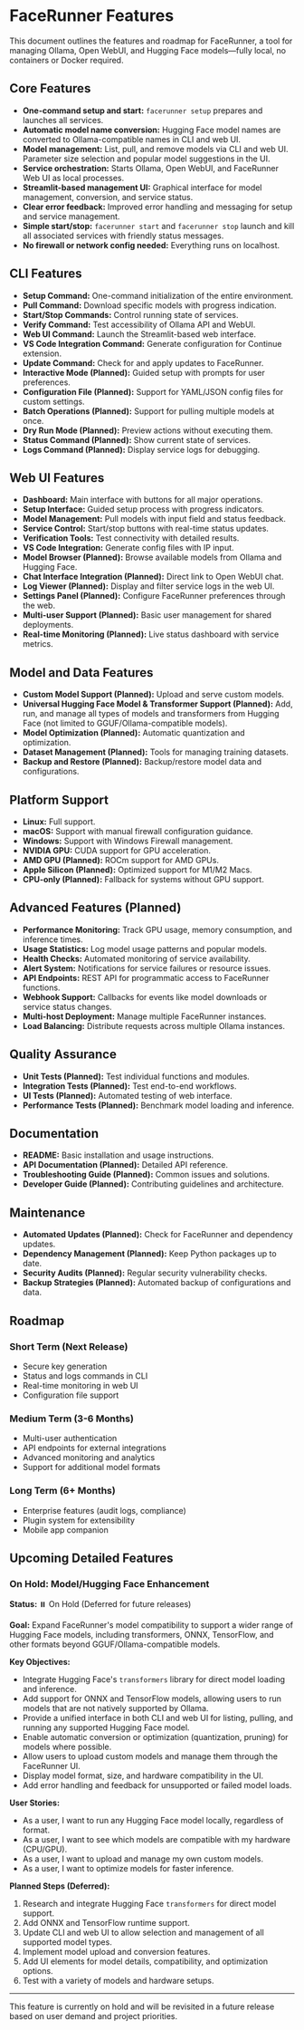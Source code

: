 # FaceRunner Features

This document outlines the features and roadmap for FaceRunner, a tool for managing Ollama, Open WebUI, and Hugging Face models—fully local, no containers or Docker required.

## Core Features

- **One-command setup and start:** `facerunner setup` prepares and launches all services.
- **Automatic model name conversion:** Hugging Face model names are converted to Ollama-compatible names in CLI and web UI.
- **Model management:** List, pull, and remove models via CLI and web UI. Parameter size selection and popular model suggestions in the UI.
- **Service orchestration:** Starts Ollama, Open WebUI, and FaceRunner Web UI as local processes.
- **Streamlit-based management UI:** Graphical interface for model management, conversion, and service status.
- **Clear error feedback:** Improved error handling and messaging for setup and service management.
- **Simple start/stop:** `facerunner start` and `facerunner stop` launch and kill all associated services with friendly status messages.
- **No firewall or network config needed:** Everything runs on localhost.

## CLI Features

- **Setup Command:** One-command initialization of the entire environment.
- **Pull Command:** Download specific models with progress indication.
- **Start/Stop Commands:** Control running state of services.
- **Verify Command:** Test accessibility of Ollama API and WebUI.
- **Web UI Command:** Launch the Streamlit-based web interface.
- **VS Code Integration Command:** Generate configuration for Continue extension.
- **Update Command:** Check for and apply updates to FaceRunner.
- **Interactive Mode (Planned):** Guided setup with prompts for user preferences.
- **Configuration File (Planned):** Support for YAML/JSON config files for custom settings.
- **Batch Operations (Planned):** Support for pulling multiple models at once.
- **Dry Run Mode (Planned):** Preview actions without executing them.
- **Status Command (Planned):** Show current state of services.
- **Logs Command (Planned):** Display service logs for debugging.

## Web UI Features

- **Dashboard:** Main interface with buttons for all major operations.
- **Setup Interface:** Guided setup process with progress indicators.
- **Model Management:** Pull models with input field and status feedback.
- **Service Control:** Start/stop buttons with real-time status updates.
- **Verification Tools:** Test connectivity with detailed results.
- **VS Code Integration:** Generate config files with IP input.
- **Model Browser (Planned):** Browse available models from Ollama and Hugging Face.
- **Chat Interface Integration (Planned):** Direct link to Open WebUI chat.
- **Log Viewer (Planned):** Display and filter service logs in the web UI.
- **Settings Panel (Planned):** Configure FaceRunner preferences through the web.
- **Multi-user Support (Planned):** Basic user management for shared deployments.
- **Real-time Monitoring (Planned):** Live status dashboard with service metrics.

## Model and Data Features

- **Custom Model Support (Planned):** Upload and serve custom models.
- **Universal Hugging Face Model & Transformer Support (Planned):** Add, run, and manage all types of models and transformers from Hugging Face (not limited to GGUF/Ollama-compatible models).
- **Model Optimization (Planned):** Automatic quantization and optimization.
- **Dataset Management (Planned):** Tools for managing training datasets.
- **Backup and Restore (Planned):** Backup/restore model data and configurations.

## Platform Support

- **Linux:** Full support.
- **macOS:** Support with manual firewall configuration guidance.
- **Windows:** Support with Windows Firewall management.
- **NVIDIA GPU:** CUDA support for GPU acceleration.
- **AMD GPU (Planned):** ROCm support for AMD GPUs.
- **Apple Silicon (Planned):** Optimized support for M1/M2 Macs.
- **CPU-only (Planned):** Fallback for systems without GPU support.

## Advanced Features (Planned)

- **Performance Monitoring:** Track GPU usage, memory consumption, and inference times.
- **Usage Statistics:** Log model usage patterns and popular models.
- **Health Checks:** Automated monitoring of service availability.
- **Alert System:** Notifications for service failures or resource issues.
- **API Endpoints:** REST API for programmatic access to FaceRunner functions.
- **Webhook Support:** Callbacks for events like model downloads or service status changes.
- **Multi-host Deployment:** Manage multiple FaceRunner instances.
- **Load Balancing:** Distribute requests across multiple Ollama instances.

## Quality Assurance

- **Unit Tests (Planned):** Test individual functions and modules.
- **Integration Tests (Planned):** Test end-to-end workflows.
- **UI Tests (Planned):** Automated testing of web interface.
- **Performance Tests (Planned):** Benchmark model loading and inference.

## Documentation

- **README:** Basic installation and usage instructions.
- **API Documentation (Planned):** Detailed API reference.
- **Troubleshooting Guide (Planned):** Common issues and solutions.
- **Developer Guide (Planned):** Contributing guidelines and architecture.

## Maintenance

- **Automated Updates (Planned):** Check for FaceRunner and dependency updates.
- **Dependency Management (Planned):** Keep Python packages up to date.
- **Security Audits (Planned):** Regular security vulnerability checks.
- **Backup Strategies (Planned):** Automated backup of configurations and data.

## Roadmap

### Short Term (Next Release)
- Secure key generation
- Status and logs commands in CLI
- Real-time monitoring in web UI
- Configuration file support

### Medium Term (3-6 Months)
- Multi-user authentication
- API endpoints for external integrations
- Advanced monitoring and analytics
- Support for additional model formats

### Long Term (6+ Months)
- Enterprise features (audit logs, compliance)
- Plugin system for extensibility
- Mobile app companion

## Upcoming Detailed Features

### On Hold: Model/Hugging Face Enhancement

**Status:** ⏸️ On Hold (Deferred for future releases)

**Goal:**
Expand FaceRunner's model compatibility to support a wider range of Hugging Face models, including transformers, ONNX, TensorFlow, and other formats beyond GGUF/Ollama-compatible models.

**Key Objectives:**
- Integrate Hugging Face's `transformers` library for direct model loading and inference.
- Add support for ONNX and TensorFlow models, allowing users to run models that are not natively supported by Ollama.
- Provide a unified interface in both CLI and web UI for listing, pulling, and running any supported Hugging Face model.
- Enable automatic conversion or optimization (quantization, pruning) for models where possible.
- Allow users to upload custom models and manage them through the FaceRunner UI.
- Display model format, size, and hardware compatibility in the UI.
- Add error handling and feedback for unsupported or failed model loads.

**User Stories:**
- As a user, I want to run any Hugging Face model locally, regardless of format.
- As a user, I want to see which models are compatible with my hardware (CPU/GPU).
- As a user, I want to upload and manage my own custom models.
- As a user, I want to optimize models for faster inference.

**Planned Steps (Deferred):**
1. Research and integrate Hugging Face `transformers` for direct model support.
2. Add ONNX and TensorFlow runtime support.
3. Update CLI and web UI to allow selection and management of all supported model types.
4. Implement model upload and conversion features.
5. Add UI elements for model details, compatibility, and optimization options.
6. Test with a variety of models and hardware setups.

---

This feature is currently on hold and will be revisited in a future release based on user demand and project priorities.
